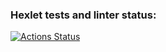 ### Hexlet tests and linter status:
[![Actions Status](https://github.com/yarikus23/frontend-project-11/workflows/hexlet-check/badge.svg)](https://github.com/yarikus23/frontend-project-11/actions)